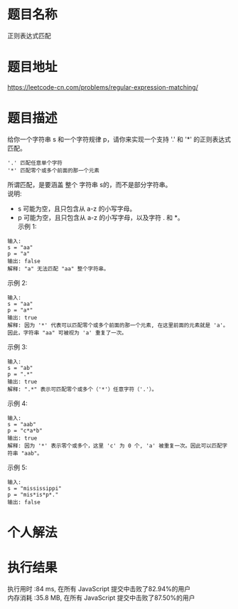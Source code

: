 # 题目名称   
正则表达式匹配           
# 题目地址        
https://leetcode-cn.com/problems/regular-expression-matching/
# 题目描述  
给你一个字符串 s 和一个字符规律 p，请你来实现一个支持 '.' 和 '*' 的正则表达式匹配。  
```
'.' 匹配任意单个字符
'*' 匹配零个或多个前面的那一个元素
```
所谓匹配，是要涵盖 整个 字符串 s的，而不是部分字符串。  
说明:  
- s 可能为空，且只包含从 a-z 的小写字母。  
- p 可能为空，且只包含从 a-z 的小写字母，以及字符 . 和 *。  
示例 1:  
```
输入:
s = "aa"
p = "a"
输出: false
解释: "a" 无法匹配 "aa" 整个字符串。
```
示例 2:  
```
输入:
s = "aa"
p = "a*"
输出: true
解释: 因为 '*' 代表可以匹配零个或多个前面的那一个元素, 在这里前面的元素就是 'a'。因此，字符串 "aa" 可被视为 'a' 重复了一次。
```
示例 3:  
```
输入:
s = "ab"
p = ".*"
输出: true
解释: ".*" 表示可匹配零个或多个（'*'）任意字符（'.'）。
```
示例 4:  
```
输入:
s = "aab"
p = "c*a*b"
输出: true
解释: 因为 '*' 表示零个或多个，这里 'c' 为 0 个, 'a' 被重复一次。因此可以匹配字符串 "aab"。
```
示例 5:  
```
输入:
s = "mississippi"
p = "mis*is*p*."
输出: false
```
# 个人解法   
# 执行结果  
执行用时 :84 ms, 在所有 JavaScript 提交中击败了82.94%的用户  
内存消耗 :35.8 MB, 在所有 JavaScript 提交中击败了87.50%的用户  
